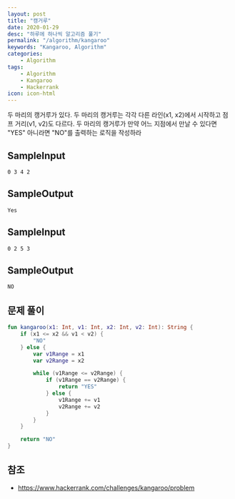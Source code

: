 ```yaml
---
layout: post
title: "캥거루"
date: 2020-01-29
desc: "하루에 하나씩 알고리즘 풀기"
permalink: "/algorithm/kangaroo"
keywords: "Kangaroo, Algorithm"
categories: 
    - Algorithm
tags: 
    - Algorithm 
    - Kangaroo
    - Hackerrank
icon: icon-html
---
```


두 마리의 캥거루가 있다. 두 마리의 캥거루는 각각 다른 라인(x1, x2)에서 시작하고 점프 거리(v1, v2)도 다르다. 두 마리의 캥거루가 만약 어느 지점에서 만날 수 있다면 "YES" 아니라면 "NO"를 출력하는 로직을 작성하라

## SampleInput
```
0 3 4 2
```

## SampleOutput
```
Yes
```

## SampleInput
```
0 2 5 3
```

## SampleOutput
```
NO
```

## 문제 풀이
```kotlin
fun kangaroo(x1: Int, v1: Int, x2: Int, v2: Int): String {
    if (x1 <= x2 && v1 < v2) {
        "NO"
    } else {
        var v1Range = x1
        var v2Range = x2

        while (v1Range <= v2Range) {
            if (v1Range == v2Range) {
                return "YES"
            } else {
                v1Range += v1
                v2Range += v2
            }
        }
    }

    return "NO"
}
```

## 참조
* https://www.hackerrank.com/challenges/kangaroo/problem